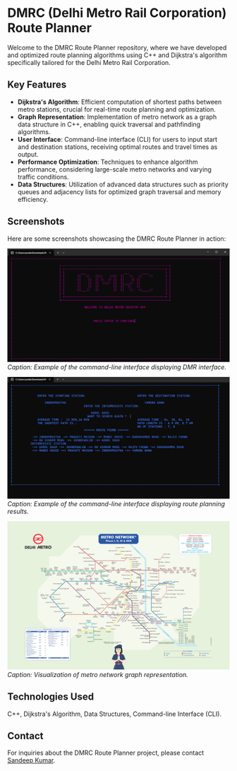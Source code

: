 # DMRC (Delhi Metro Rail Corporation) Route Planner

Welcome to the DMRC Route Planner repository, where we have developed and optimized route planning algorithms using C++ and Dijkstra's algorithm specifically tailored for the Delhi Metro Rail Corporation.

## Key Features
- **Dijkstra's Algorithm**: Efficient computation of shortest paths between metro stations, crucial for real-time route planning and optimization.
- **Graph Representation**: Implementation of metro network as a graph data structure in C++, enabling quick traversal and pathfinding algorithms.
- **User Interface**: Command-line interface (CLI) for users to input start and destination stations, receiving optimal routes and travel times as output.
- **Performance Optimization**: Techniques to enhance algorithm performance, considering large-scale metro networks and varying traffic conditions.
- **Data Structures**: Utilization of advanced data structures such as priority queues and adjacency lists for optimized graph traversal and memory efficiency.

## Screenshots
Here are some screenshots showcasing the DMRC Route Planner in action:

![Screenshot 1](1.png)
*Caption: Example of the command-line interface displaying DMR interface.*

![Screenshot 1](2.png)
*Caption: Example of the command-line interface displaying route planning results.*

![Screenshot 2](image.jpg)
*Caption: Visualization of metro network graph representation.*

## Technologies Used
C++, Dijkstra's Algorithm, Data Structures, Command-line Interface (CLI).

## Contact
For inquiries about the DMRC Route Planner project, please contact  [Sandeep Kumar](mailto:sandeepdwivedii032@gmail.com).
